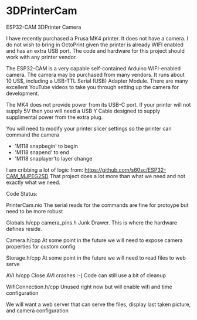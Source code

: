 # 3DPrinterCam
ESP32-CAM 3DPrinter Camera

I have recently purchased a Prusa MK4 printer. It does not have a camera. I do not wish to bring in OctoPrint given the printer is already WIFI enabled and has an extra USB port. The code and hardware for this project should work with any printer vendor.

The ESP32-CAM is a very capable self-contained Arduino WIFI-enabled camera. The camera may be purchased from many vendors. It runs about 10 US$, including a USB-TTL Serial (USB) Adapter Module. There are many excellent YouTube videos to take you through setting up the camera for development.

The MK4 does not provide power from its USB-C port. If your printer will not supply 5V then you will need a USB Y Cable designed to supply supplimental power from the extra plug.

You will need to modify your printer slicer settings so the printer can command the camera
* 'M118 snapbegin' to begin
* 'M118 snapend' to end
* 'M118 snaplayer'to layer change

I am cribbing a lot of logic from: https://github.com/s60sc/ESP32-CAM_MJPEG2SD
That project does a lot more than what we need and not exactly what we need.

Code Status:

PrinterCam.nio
The serial reads for the commands are fine for protoype but need to be more robust

Globals.h/cpp camera_pins.h
Junk Drawer. This is where the hardware defines reside.

Camera.h/cpp
At some point in the future we will need to expose camera properties for custom config

Storage.h/cpp
At some point in the future we will need to read files to web serve

AVI.h/cpp
Close AVI crashes :-(
Code can still use a bit of cleanup

WifiConnection.h/cpp
Unused right now but will enable wifi and time configuration

We will want a web server that can serve the files, display last taken picture, and camera configuration















